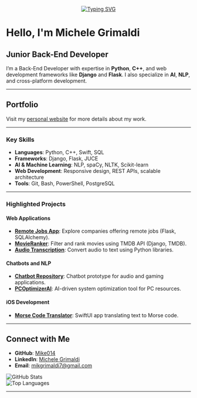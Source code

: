 <p align="center">
<a href="https://github.com/Mike014">
    <img src="https://readme-typing-svg.demolab.com?font=Georgia&size=18&duration=2000&pause=100&multiline=true&width=500&height=50&lines=Michele+Grimaldi;Back-End+Software+Developer;iOS+%7C+Web+%7C+AI+Development" alt="Typing SVG" />
</a>
</p>

# Hello, I'm Michele Grimaldi  
## Junior Back-End Developer  

I’m a Back-End Developer with expertise in **Python**, **C++**, and web development frameworks like **Django** and **Flask**. I also specialize in **AI**, **NLP**, and cross-platform development.

---

## **Portfolio**  
Visit my [personal website](https://mike014.github.io/mike014Portfolio/) for more details about my work.  

---

### **Key Skills**  

- **Languages**: Python, C++, Swift, SQL  
- **Frameworks**: Django, Flask, JUCE  
- **AI & Machine Learning**: NLP, spaCy, NLTK, Scikit-learn  
- **Web Development**: Responsive design, REST APIs, scalable architecture  
- **Tools**: Git, Bash, PowerShell, PostgreSQL  

---

### **Highlighted Projects**

#### **Web Applications**
- [**Remote Jobs App**](https://remotejobsapp.onrender.com/): Explore companies offering remote jobs (Flask, SQLAlchemy).  
- [**MovieRanker**](https://github.com/Mike014/MovieRanker): Filter and rank movies using TMDB API (Django, TMDB).  
- [**Audio Transcription**](https://github.com/Mike014/Audio-Transcription): Convert audio to text using Python libraries.  

#### **Chatbots and NLP**
- [**Chatbot Repository**](https://github.com/Mike014/Chatbot): Chatbot prototype for audio and gaming applications.  
- [**PCOptimizerAI**](https://github.com/Mike014/PCOptimizerAI): AI-driven system optimization tool for PC resources.  

#### **iOS Development**
- [**Morse Code Translator**](https://github.com/Mike014/MorseCodeTranslator): SwiftUI app translating text to Morse code.  

---

## **Connect with Me**  

- **GitHub**: [Mike014](https://github.com/Mike014)  
- **LinkedIn**: [Michele Grimaldi](https://www.linkedin.com/in/michele-grimaldi-599b36280/)  
- **Email**: [mikgrimaldi7@gmail.com](mailto:mikgrimaldi7@gmail.com)

![GitHub Stats](https://github-readme-stats.vercel.app/api?username=Mike014&show_icons=true&theme=dark)  
![Top Languages](https://github-readme-stats.vercel.app/api/top-langs/?username=Mike014&layout=compact)  

--- 






